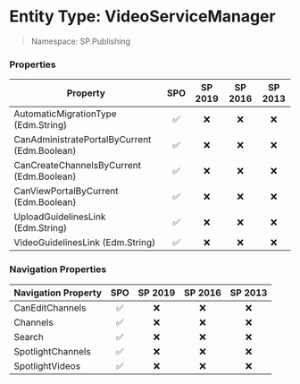 # Entity Type: VideoServiceManager

> Namespace: SP.Publishing

### Properties

Property | SPO | SP 2019 | SP 2016 | SP 2013
----------|:---:|:-------:|:-------:|:-------:
AutomaticMigrationType (Edm.String) | ✅ | ❌ | ❌ | ❌
CanAdministratePortalByCurrent (Edm.Boolean) | ✅ | ❌ | ❌ | ❌
CanCreateChannelsByCurrent (Edm.Boolean) | ✅ | ❌ | ❌ | ❌
CanViewPortalByCurrent (Edm.Boolean) | ✅ | ❌ | ❌ | ❌
UploadGuidelinesLink (Edm.String) | ✅ | ❌ | ❌ | ❌
VideoGuidelinesLink (Edm.String) | ✅ | ❌ | ❌ | ❌

### Navigation Properties

Navigation Property | SPO | SP 2019 | SP 2016 | SP 2013
----------|:---:|:-------:|:-------:|:-------:
CanEditChannels | ✅ | ❌ | ❌ | ❌
Channels | ✅ | ❌ | ❌ | ❌
Search | ✅ | ❌ | ❌ | ❌
SpotlightChannels | ✅ | ❌ | ❌ | ❌
SpotlightVideos | ✅ | ❌ | ❌ | ❌